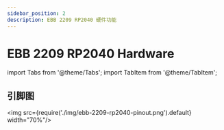 ```yaml
---
sidebar_position: 2
description: EBB 2209 RP2040 硬件功能
---
```


# EBB 2209 RP2040 Hardware

<!-- import lib start -->

import Tabs from '@theme/Tabs';
import TabItem from '@theme/TabItem';

<!-- import lib end -->

## 引脚图

<img src={require('./img/ebb-2209-rp2040-pinout.png').default} width="70%"/>
